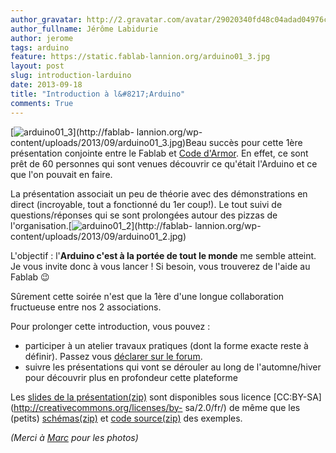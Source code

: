 ```yaml
---
author_gravatar: http://2.gravatar.com/avatar/29020340fd48c04adad04976cb909b4f?s=96&d=mm&r=g
author_fullname: Jérôme Labidurie
author: jerome
tags: arduino
feature: https://static.fablab-lannion.org/arduino01_3.jpg
layout: post
slug: introduction-larduino
date: 2013-09-18
title: "Introduction à l&#8217;Arduino"
comments: True
---
```

[![arduino01_3](https://static.fablab-lannion.org/arduino01_3-150x150.jpg)](http://fablab-
lannion.org/wp-content/uploads/2013/09/arduino01_3.jpg)Beau succès pour cette
1ère présentation conjointe entre le Fablab et [Code
d'Armor](http://codedarmor.fr/). En effet, ce sont prêt de 60 personnes qui
sont venues découvrir ce qu'était l'Arduino et ce que l'on pouvait en faire.

La présentation associait un peu de théorie avec des démonstrations en direct
(incroyable, tout a fonctionné du 1er coup!). Le tout suivi de
questions/réponses qui se sont prolongées autour des pizzas de
l'organisation.[![arduino01_2](https://static.fablab-lannion.org/arduino01_2-150x150.jpg)](http://fablab-
lannion.org/wp-content/uploads/2013/09/arduino01_2.jpg)

L'objectif : l'**Arduino c'est à la portée de tout le monde** me semble
atteint. Je vous invite donc à vous lancer ! Si besoin, vous trouverez de
l'aide au Fablab 😉

Sûrement cette soirée n'est que la 1ère d'une longue collaboration fructueuse
entre nos 2 associations.

Pour prolonger cette introduction, vous pouvez :

  * participer à un atelier travaux pratiques (dont la forme exacte reste à définir). Passez vous [déclarer sur le forum](http://fablab-lannion.org/groupes/usagers/forum/topic/introduction-arduino-commande-de-starter-kits/).
  * suivre les présentations qui vont se dérouler au long de l'automne/hiver pour découvrir plus en profondeur cette plateforme

Les [slides de la
présentation(zip)](http://ubuntuone.com/2wrKsabR1vVZdT54Kblqdx) sont
disponibles sous licence [CC:BY-SA](http://creativecommons.org/licenses/by-
sa/2.0/fr/) de même que les (petits)
[schémas(zip)](http://ubuntuone.com/1POzl3r69fHXOWRcfVYaki) et [code
source(zip)](http://ubuntuone.com/4iUv1ptnGEEvB2OGpSSfdL) des exemples.

_(Merci à [Marc](https://twitter.com/marcpoppleton) pour les photos)_




